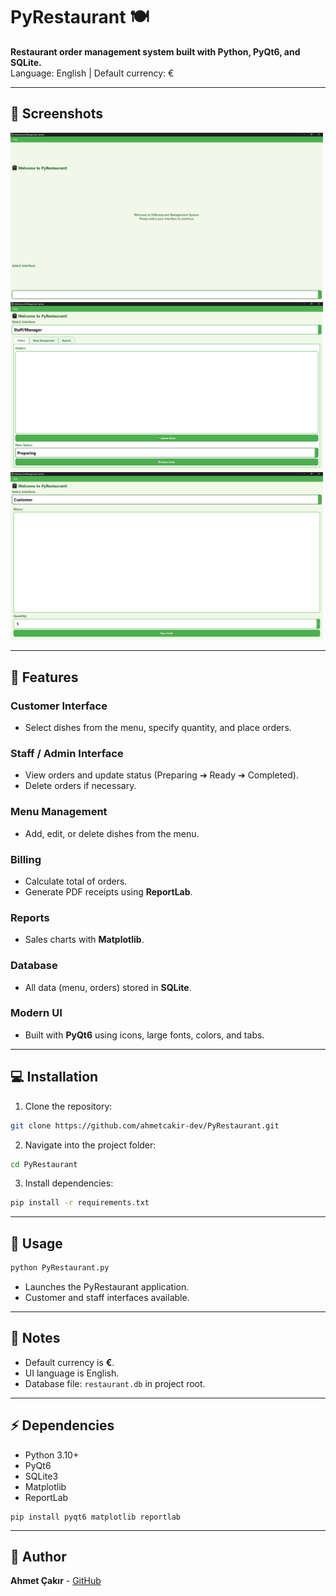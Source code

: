 # PyRestaurant 🍽️

**Restaurant order management system built with Python, PyQt6, and SQLite.**  
Language: English | Default currency: €

---

## 📸 Screenshots

<p float="left">
  <img src="images/screenshot1.png" width="500" />
  <img src="images/screenshot2.png" width="500" />
  <img src="images/screenshot3.png" width="500" />
</p>

---

## 🔧 Features

### Customer Interface
- Select dishes from the menu, specify quantity, and place orders.

### Staff / Admin Interface
- View orders and update status (Preparing ➔ Ready ➔ Completed).  
- Delete orders if necessary.

### Menu Management
- Add, edit, or delete dishes from the menu.

### Billing
- Calculate total of orders.  
- Generate PDF receipts using **ReportLab**.

### Reports
- Sales charts with **Matplotlib**.

### Database
- All data (menu, orders) stored in **SQLite**.

### Modern UI
- Built with **PyQt6** using icons, large fonts, colors, and tabs.

---

## 💻 Installation

1. Clone the repository:

```bash
git clone https://github.com/ahmetcakir-dev/PyRestaurant.git
```

2. Navigate into the project folder:

```bash
cd PyRestaurant
```

3. Install dependencies:

```bash
pip install -r requirements.txt
```

---

## 🚀 Usage

```bash
python PyRestaurant.py
```

- Launches the PyRestaurant application.  
- Customer and staff interfaces available.  

---

## 📑 Notes

- Default currency is **€**.  
- UI language is English.  
- Database file: `restaurant.db` in project root. 

---

## ⚡ Dependencies

- Python 3.10+  
- PyQt6  
- SQLite3  
- Matplotlib  
- ReportLab  

```
pip install pyqt6 matplotlib reportlab
```

---

## 📌 Author

**Ahmet Çakır** - [GitHub](https://github.com/ahmetcakir-dev)

